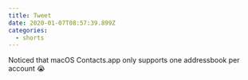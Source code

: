 ```yaml
---
title: Tweet
date: 2020-01-07T08:57:39.899Z
categories:
  - shorts
---
```

Noticed that macOS Contacts.app only supports one addressbook per account 😭
